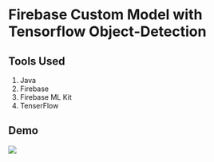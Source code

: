 # Firebase Custom Model with Tensorflow Object-Detection
## Tools Used
1. Java
2. Firebase
3. Firebase ML Kit
4. TenserFlow

## Demo
![](https://firebasestorage.googleapis.com/v0/b/object-detection-fa277.appspot.com/o/demoimagepreviewobject_50.jpeg?alt=media&token=8157c6eb-20a1-4286-bb28-16bb73d9bd64)
